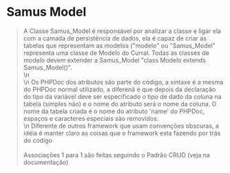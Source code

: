 # Samus Model #

> A Classe Samus\_Model é responsável por analizar a classe e ligar ela com a camada de
> persistência de dados, ela é capaz de criar as tabelas que representam as
> modelos ("modelo" ou "Samus\_Model" representa uma classe de Modelo do Curral. Todas as
> classes de modelo devem extender a Samus\_Model "class Modelo extends Samus\_Model()".
> <br />\n
> <br />\n
> Os PHPDoc dos atributos são parte do código, a sintaxe é a mesma do PHPDoc
> normal utilizado, a diferenã é que depois da declaração do tipo da variável
> deve ser especificado o tipo de dado da coluna na tabela (simples não) e o
> nome do atributo será o nome da coluna. O nome da tabela criada é o nome do
> atributo 'name' do PHPDoc, espaços e caracteres especiais são removidos.
> <br />\n
> Diferente de outros framework que usam convenções obscuras, a idéia é manter
> claro as coisas que o framework esta fazendo por trás do código
> <br />
> <br />
> Associações 1 para 1 são feitas seguindo o Padrão CRUD (veja na documentação)
